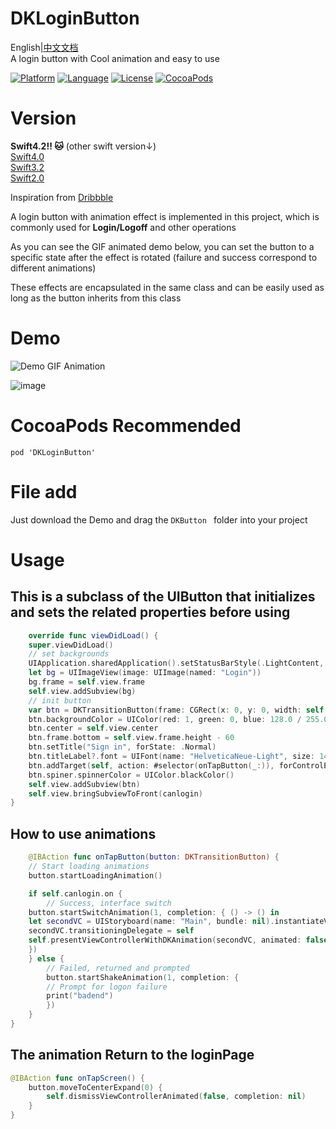 
DKLoginButton
======
English|[中文文档](https://github.com/DKJone/DKLoginButton/blob/master/README_cn.md)   
A login button with Cool animation and easy to use

[![Platform](http://img.shields.io/badge/platform-ios-blue.svg?style=flat
)](https://developer.apple.com/iphone/index.action)
[![Language](http://img.shields.io/badge/language-swift-brightgreen.svg?style=flat
)](https://developer.apple.com/swift)
[![License](http://img.shields.io/badge/license-MIT-lightgrey.svg?style=flat
)](http://mit-license.org)
[![CocoaPods](https://img.shields.io/cocoapods/v/TKSubmitTransition.svg)]()

# Version
**Swift4.2!! :cat:** (other swift version↓)  
[Swift4.0](https://github.com/DKJone/DKLoginButton/tree/swift4)   
[Swift3.2](https://github.com/DKJone/DKLoginButton/tree/swift3.2)   
[Swift2.0](https://github.com/DKJone/DKLoginButton/tree/swift2.0)    

Inspiration from [Dribbble](https://dribbble.com/shots/1945593-Login-Home-Screen)  

A login button with animation effect is implemented in this project, which is commonly used for **Login/Logoff** and other operations

As you can see the GIF animated demo below, you can set the button to a specific state after the effect is rotated (failure and success correspond to different animations)

These effects are encapsulated in the same class and can be easily used as long as the button inherits from this class


# Demo
![Demo GIF Animation](https://d13yacurqjgara.cloudfront.net/users/62319/screenshots/1945593/shot.gif "Demo GIF Animation")

![image](https://raw.githubusercontent.com/wwdc14/TKSubmitTransitionObjective-C/master/Demo.gif)
# CocoaPods Recommended
	pod 'DKLoginButton'
# File add
Just download the Demo and drag the `DKButton ` folder into your project
# Usage

## This is a subclass of the UIButton  that initializes and sets the related properties before using

``` swift
	override func viewDidLoad() {
	super.viewDidLoad()
	// set backgrounds
	UIApplication.sharedApplication().setStatusBarStyle(.LightContent, animated: false)
	let bg = UIImageView(image: UIImage(named: "Login"))
	bg.frame = self.view.frame
	self.view.addSubview(bg)
	// init button
	var btn = DKTransitionButton(frame: CGRect(x: 0, y: 0, width: self.view.frame.size.width - 64, height: 44))
	btn.backgroundColor = UIColor(red: 1, green: 0, blue: 128.0 / 255.0, alpha: 1)
	btn.center = self.view.center
	btn.frame.bottom = self.view.frame.height - 60
	btn.setTitle("Sign in", forState: .Normal)
	btn.titleLabel?.font = UIFont(name: "HelveticaNeue-Light", size: 14)
	btn.addTarget(self, action: #selector(onTapButton(_:)), forControlEvents: UIControlEvents.TouchUpInside)
	btn.spiner.spinnerColor = UIColor.blackColor()
	self.view.addSubview(btn)
	self.view.bringSubviewToFront(canlogin)
}
```

## How to use animations
``` swift
	@IBAction func onTapButton(button: DKTransitionButton) {
	// Start loading animations
	button.startLoadingAnimation()

	if self.canlogin.on {
	    // Success, interface switch
	button.startSwitchAnimation(1, completion: { () -> () in
	let secondVC = UIStoryboard(name: "Main", bundle: nil).instantiateViewControllerWithIdentifier("SecondViewController")
	secondVC.transitioningDelegate = self
	self.presentViewControllerWithDKAnimation(secondVC, animated: false, completion: nil)
	})
	} else {
    	// Failed, returned and prompted
	    button.startShakeAnimation(1, completion: {
	    // Prompt for logon failure
	    print("badend")
	    })
	}
}

```

## The animation Return to the loginPage

``` swift
@IBAction func onTapScreen() {
    button.moveToCenterExpand(0) {
	    self.dismissViewControllerAnimated(false, completion: nil)
	}
}
```


